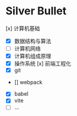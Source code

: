 # Silver Bullet

[x] 计算机基础
  - [x] 数据结构与算法
  - [ ] 计算机网络
  - [x] 计算机组成原理
  - [x] 操作系统
[x] 前端工程化
  - [x] git
  - [] webpack
  - [x] babel
  - [x] vite
  - [ ] ...